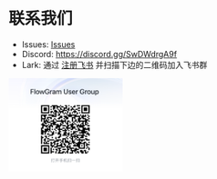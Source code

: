 # 联系我们

* Issues: [Issues](https://github.com/bytedance/flowgram.ai/issues)
* Discord: https://discord.gg/SwDWdrgA9f
* Lark: 通过 [注册飞书](https://www.feishu.cn/en/) 并扫描下边的二维码加入飞书群

<img src="/lark-group.png" width="200" />
